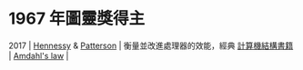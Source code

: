 # 1967 年圖靈獎得主

2017 | [Hennessy](https://en.wikipedia.org/wiki/John_L._Hennessy) & [Patterson](https://en.wikipedia.org/wiki/David_Patterson_(computer_scientist)) | 衡量並改進處理器的效能，經典 [計算機結構書籍](https://www.amazon.com/Computer-Architecture-Quantitative-John-Hennessy/dp/012383872X) | [Amdahl's law](https://en.wikipedia.org/wiki/Amdahl%27s_law) |
